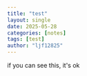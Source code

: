 ```yaml
---
title: "test"
layout: single
date: 2025-05-28
categories: [notes]
tags: [test]
author: "ljf12825"
---
```

if you can see this, it's ok